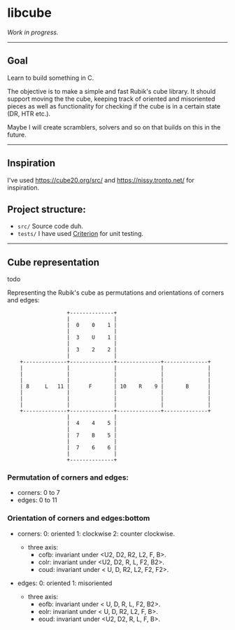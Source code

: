 # libcube

*Work in progress.*

---

## Goal

Learn to build something in C.

The objective is to make a simple and fast Rubik's cube library.
It should support moving the the cube, keeping track of oriented
and misoriented pieces as well as functionality for checking if the
cube is in a certain state (DR, HTR etc.).

Maybe I will create scramblers, solvers and so on
that builds on this in the future.

---

## Inspiration

I've used https://cube20.org/src/ and https://nissy.tronto.net/ for inspiration.


## Project structure:

- `src/`
    Source code duh.
- `tests/`
    I have used [Criterion](https://github.com/Snaipe/Criterion) for unit testing.

---

## Cube representation

todo

Representing the Rubik's cube as permutations and orientations of corners and edges:

```
                   +--------------+
                   |              |
                   |  0    0    1 |
                   |              |
                   |  3    U    1 |
                   |              |
                   |  3    2    2 |
                   |              |
    +--------------+--------------+--------------+--------------+
    |              |              |              |              |
    |              |              |              |              |
    |              |              |              |              |
    | 8     L   11 |      F       | 10    R    9 |       B      |
    |              |              |              |              |
    |              |              |              |              |
    |              |              |              |              |
    +--------------+--------------+--------------+--------------+
                   |              |
                   |  4    4    5 |
                   |              |
                   |  7    B    5 |
                   |              |
                   |  7    6    6 |
                   |              |
                   +--------------+
```



### Permutation of corners and edges:

- corners: 0 to 7
- edges: 0 to 11

### Orientation of corners and edges:bottom

- corners:
    0: oriented
    1: clockwise
    2: counter clockwise.
    - three axis:
        - cofb: invariant under <U2, D2, R2, L2,  F,  B>.
        - colr: invariant under <U2, D2,  R,  L, F2, B2>.
        - coud: invariant under < U,  D, R2, L2, F2, F2>.


- edges:
    0: oriented
    1: misoriented
    - three axis:
        - eofb: invariant under < U,  D,  R,  L, F2, B2>.
        - eolr: invariant under < U,  D, R2, L2,  F,  B>.
        - eoud: invariant under <U2, D2,  R,  L,  F,  B>.

